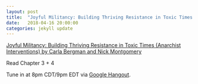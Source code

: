```yaml
---
layout: post
title:  "Joyful Militancy: Building Thriving Resistance in Toxic Times (Anarchist Interventions) (2/3)"
date:   2018-04-16 20:00:00
categories: jekyll update
---
```


[Joyful Militancy: Building Thriving Resistance in Toxic Times (Anarchist Interventions) by Carla Bergman and Nick Montgomery](https://www.amazon.com/Joyful-Militancy-Resistance-Anarchist-Interventions/dp/1849352887) 

Read Chapter 3 + 4

Tune in at 8pm CDT/9pm EDT via [Google Hangout](https://hangouts.google.com/hangouts/_/calendar/ZmdyZWdnQGdtYWlsLmNvbQ.63no0g2qet5fj5n020jmqfvqb2?authuser=0).
